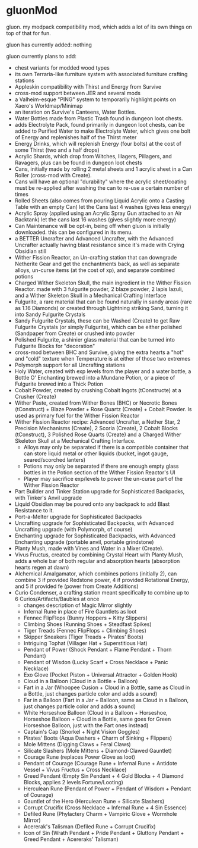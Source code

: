 # gluonMod
gluon. my modpack compatibility mod, which adds a lot of its own things on top of that for fun.

gluon has currently added:
nothing

gluon currently plans to add:
- chest variants for modded wood types
- its own Terraria-like furniture system with associated furniture crafting stations
- Appleskin compatibility with Thirst and Energy from Survive
- cross-mod support between JER and several mods
- a Valheim-esque "PING" system to temporarily highlight points on Xaero's Worldmap/Minimap
- an iteration on Survive's Canteens, Water Bottles.
- Water Bottles made from Plastic Trash found in dungeon loot chests.
- adds Electrolyte Pack, found primarily in dungeon loot chests, can be added to Purified Water to make Electrolyte Water, which gives one bolt of Energy and replenishes half of the Thirst meter
- Energy Drinks, which will replenish Energy (four bolts) at the cost of some Thirst (two and a half drops)
- Acrylic Shards, which drop from Witches, Illagers, Pillagers, and Ravagers, plus can be found in dungeon loot chests
- Cans, initially made by rolling 2 metal sheets and 1 acrylic sheet in a Can Roller (cross-mod with Create).
- Cans will have an optional "durability" where the acrylic sheet/coating must be re-applied after washing the can to re-use a certain number of times
- Rolled Sheets (also comes from pouring Liquid Acrylic onto a Casting Table with an empty Can) let the Cans last 4 washes (gives less energy)
- Acrylic Spray (applied using an Acrylic Spray Gun attached to an Air Backtank) let the cans last 16 washes (gives slightly more energy)
- Can Maintenance will be opt-in, being off when gluon is initially downloaded. this can be configured in its menu.
- a BETTER Uncrafter and Advanced Uncrafter, with the Advanced Uncrafter actually having blast resistance since it's made with Crying Obsidian still
- Wither Fission Reactor, an Un-crafting station that can downgrade Netherite Gear and get the enchantments back, as well as separate alloys, un-curse items (at the cost of xp), and separate combined potions
- Charged Wither Skeleton Skull, the main ingredient in the Wither Fission Reactor. made with 3 fulgurite powder, 2 blaze powder, 2 lapis lazuli, and a Wither Skeleton Skull in a Mechanical Crafting Interface
- Fulgurite, a rare material that can be found naturally in sandy areas (rare as 1.16 Diamonds) or created through Lightning striking Sand, turning it into Sandy Fulgurite Crystals
- Sandy Fulgurite Crystals, these can be Washed (Create) to get Raw Fulgurite Crystals (or simply Fulgurite), which can be either polished (Sandpaper from Create) or crushed into powder
- Polished Fulgurite, a shinier glass material that can be turned into Fulgurite Blocks for "decoration"
- cross-mod between BHC and Survive, giving the extra hearts a "hot" and "cold" texture when Temperature is at either of those two extremes
- Polymorph support for all Uncrafting stations
- Holy Water, created with exp levels from the player and a water bottle, a Bottle O' Enchanting brewed into a Mundane Potion, or a piece of Fulgurite brewed into a Thick Potion
- Cobalt Powder, created by crushing Cobalt Ingots (tConstructe) at a Crusher (Create)
- Wither Paste, created from Wither Bones (BHC) or Necrotic Bones (tConstruct) + Blaze Powder + Rose Quartz (Create) + Cobalt Powder. Is used as primary fuel for the Wither Fission Reactor
- Wither Fission Reactor recipe: Advanced Uncrafter, a Nether Star, 2 Precision Mechanisms (Create), 2 Scoria (Create), 2 Cobalt Blocks (tConstruct), 3 Polished Rose Quarts (Create) and a Charged Wither Skeleton Skull at a Mechanical Crafting Interface.
    - Alloys may only be separated if there is a compatible container that can store liquid metal or other liquids (bucket, ingot gauge, seared/scorched lanters)
    - Potions may only be separated if there are enough empty glass bottles in the Potion section of the Wither Fission Reactor's UI
    - Player may sacrifice exp/levels to power the un-curse part of the Wither Fission Reactor
- Part Builder and Tinker Station upgrade for Sophisticated Backpacks, with Tinker's Anvil upgrade
- Liquid Obsidian may be poured onto any backpack to add Blast Resistance to it.
- Port-a-Melter upgrade for Sophisticated Backpacks
- Uncrafting upgrade for Sophisticated Backpacks, with Advanced Uncrafting upgrade (with Polymorph, of course)
- Enchanting upgrade for Sophisticated Backpacks, with Advanced Enchanting upgrade (portable anvil, portable grindstone)
- Planty Mush, made with Vines and Water in a Mixer (Create).
- Vivus Fructus, created by combining Crystal Heart with Planty Mush, adds a whole bar of both regular and absorption hearts (absorption hearts regen at dawn)
- Alchemical Amalgamator, which combines potions (initially 2), can combine 3 if provided Redstone power, 4 if provided Rotational Energy, and 5 if provided fe (power from Create Additions)  
- Curio Condenser, a crafting station meant specifically to combine up to 6 Curios/Artifacts/Baubles at once
    - changes description of Magic Mirror slightly
    - Infernal Rune in place of Fire Gauntlets as loot
    - Fennec FlipFlops (Bunny Hoppers + Kitty Slippers)
    - Climbing Shoes (Running Shoes + Steadfast Spikes)
    - Tiger Treads (Fennec FlipFlops + Climbing Shoes)
    - Skipper Sneakers (Tiger Treads + Pirates' Boots)
    - Intriguing Tophat (Villager Hat + Superstitious Hat)
    - Pendant of Power (Shock Pendant + Flame Pendant + Thorn Pendant)
    - Pendant of Wisdon (Lucky Scarf + Cross Necklace + Panic Necklace)
    - Exo Glove (Pocket Piston + Universal Attractor + Golden Hook)
    - Cloud in a Balloon (Cloud in a Bottle + Balloon)
    - Fart in a Jar (Whoopee Cusion + Cloud in a Bottle, same as Cloud in a Bottle, just changes particle color and adds a sound)
    - Far in a Balloon (Fart in a Jar + Balloon, same as Cloud in a Balloon, just changes particle color and adds a sound)
    - White Horseshoe Balloon (Cloud in a Balloon + Horseshoe, Horseshoe Balloon + Cloud in a Bottle, same goes for Green Horseshoe Balloon, just with the Fart ones instead)
    - Captain's Cap (Snorkel + Night Vision Goggles)
    - Pirates' Boots (Aqua Dashers + Charm of Sinking + Flippers)
    - Mole Mittens (Digging Claws + Feral Claws)
    - Silicate Slashers (Mole Mittens + Diamond-Clawed Gauntlet)
    - Courage Rune (replaces Power Glove as loot)
    - Pendant of Courage (Courage Rune + Infernal Rune + Antidote Vessel + Vivus Fructus + Cross Necklace)
    - Greed Pendant (Empty Sin Pendant + 4 Gold Blocks + 4 Diamond Blocks, applies 2 levels Fortune/Looting)
    - Herculean Rune (Pendant of Power + Pendant of Wisdom + Pendant of Courage)
    - Gauntlet of the Hero (Herculean Rune + Silicate Slashers)
    - Corrupt Crucifix (Cross Necklace + Infernal Rune + 4 Sin Essence)
    - Defiled Rune (Phylactery Charm + Vampiric Glove + Wormhole Mirror)
    - Acererak's Talisman (Defiled Rune + Corrupt Crucifix)
    - Icon of Sin (Wrath Pendant + Pride Pendant + Gluttony Pendant + Greed Pendant + Acereraks' Talisman)
